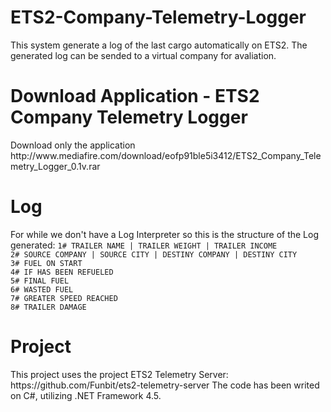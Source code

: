 # ETS2-Company-Telemetry-Logger
This system generate a log of the last cargo automatically on ETS2. The generated log can be sended to a virtual company for avaliation.
<h1>Download Application - ETS2 Company Telemetry Logger </h1>
Download only the application
http://www.mediafire.com/download/eofp91ble5i3412/ETS2_Company_Telemetry_Logger_0.1v.rar

<h1>Log</h1>
For while we don't have a Log Interpreter so this is the structure of the Log generated:
<code>1# TRAILER NAME | TRAILER WEIGHT | TRAILER INCOME
2# SOURCE COMPANY | SOURCE CITY | DESTINY COMPANY | DESTINY CITY
3# FUEL ON START
4# IF HAS BEEN REFUELED
5# FINAL FUEL
6# WASTED FUEL
7# GREATER SPEED REACHED
8# TRAILER DAMAGE</code>

<h1>Project</h1>
This project uses the project ETS2 Telemetry Server: https://github.com/Funbit/ets2-telemetry-server
The code has been writed on C#, utilizing .NET Framework 4.5.
